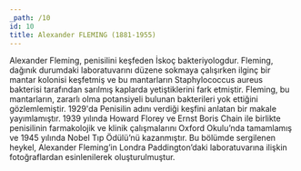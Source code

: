 ```yaml
---
_path: /10
id: 10
title: Alexander FLEMING (1881-1955)
---
```


Alexander Fleming, penisilini keşfeden İskoç bakteriyologdur. Fleming, dağınık durumdaki laboratuvarını düzene sokmaya çalışırken ilginç bir mantar kolonisi keşfetmiş ve bu mantarların Staphylococcus aureus bakterisi tarafından sarılmış kaplarda yetiştiklerini fark etmiştir. Fleming, bu mantarların, zararlı olma potansiyeli bulunan bakterileri yok ettiğini gözlemlemiştir. 1929'da Penisilin adını verdiği keşfini anlatan bir makale yayımlamıştır. 1939 yılında Howard Florey ve Ernst Boris Chain ile birlikte penisilinin farmakolojik ve klinik çalışmalarını Oxford Okulu’nda tamamlamış ve 1945 yılında Nobel Tıp Ödülü’nü kazanmıştır. Bu bölümde sergilenen heykel, Alexander Fleming’in Londra Paddington’daki laboratuvarına ilişkin fotoğraflardan esinlenilerek oluşturulmuştur.